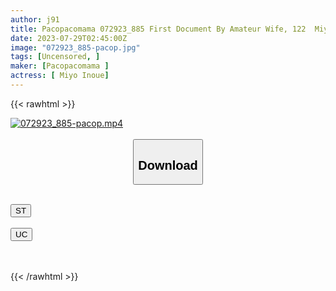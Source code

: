 ```yaml
---
author: j91
title: Pacopacomama 072923_885 First Document By Amateur Wife, 122  Miyo Inoue
date: 2023-07-29T02:45:00Z
image: "072923_885-pacop.jpg"
tags: [Uncensored, ]
maker: [Pacopacomama ]
actress: [ Miyo Inoue]
---
```



{{< rawhtml >}}

<div class="video" data-videoid="BbmOzpjQb4IybwO">
    <a href="javascript:;">
        <img src="https://my.j91.asia/posts/072923_885-pacop/072923_885-pacop.jpg" width="WIDTH" height="HEIGHT" alt="072923_885-pacop.mp4" loading="lazy">
    </a>
</div>

<script type="text/javascript" src="https://j91.asia/asset/on-demand-st.js"></script>

<br>
  <link rel="stylesheet" href="https://j91.asia/asset/bs5.css">
  
  <center>
  <button class="btn btn-primary" type="button" data-bs-toggle="collapse" data-bs-target=".multi-collapse" aria-expanded="false" aria-controls="multiCollapseExample1 multiCollapseExample2"><h2>Download</h2></button></center>
</p>
<div class="row">
  <div class="col">
    <div class="collapse multi-collapse" id="multiCollapseExample1">
      <div class="card card-body">
	      	      <br>
<div class="buttons">  
<a href="https://streamtape.to/v/BbmOzpjQb4IybwO"><button class="btn-hover color-3"><i class="fa fa-download"></i> ST</button></a></div>
    </div>
  </div>
</div>
  <div class="col">
    <div class="collapse multi-collapse" id="multiCollapseExample2">
      <div class="card card-body">
	      <br>
<div class="buttons">
    <a href="https://userscloud.com/oyq9ync1zpoc"><button class="btn-hover color-9"><i class="fa fa-download"></i> UC</button></a></div>
<br><br>
      </div>
    </div>
  </div>
</div>

{{< /rawhtml >}}